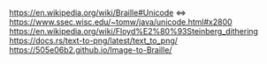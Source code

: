 https://en.wikipedia.org/wiki/Braille#Unicode <=> https://www.ssec.wisc.edu/~tomw/java/unicode.html#x2800
https://en.wikipedia.org/wiki/Floyd%E2%80%93Steinberg_dithering
https://docs.rs/text-to-png/latest/text_to_png/
https://505e06b2.github.io/Image-to-Braille/
